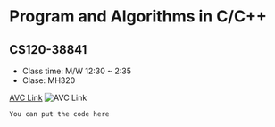 # Program and Algorithms in C/C++
## CS120-38841

- Class time: M/W 12:30 ~ 2:35
- Clase: MH320

[AVC Link](https://av.edu)
![AVC Link](https://mycollegelaptop.com/wp-content/uploads/2021/06/Antelope-Valley-College-Logo.png)

```
You can put the code here
```
